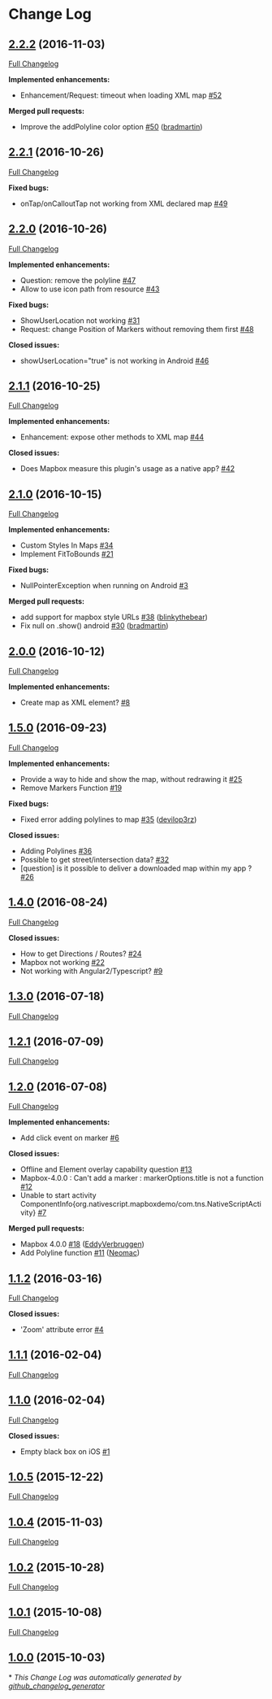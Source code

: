 # Change Log

## [2.2.2](https://github.com/EddyVerbruggen/nativescript-mapbox/tree/2.2.2) (2016-11-03)
[Full Changelog](https://github.com/EddyVerbruggen/nativescript-mapbox/compare/2.2.1...2.2.2)

**Implemented enhancements:**

- Enhancement/Request: timeout when loading XML map [\#52](https://github.com/EddyVerbruggen/nativescript-mapbox/issues/52)

**Merged pull requests:**

- Improve the addPolyline color option [\#50](https://github.com/EddyVerbruggen/nativescript-mapbox/pull/50) ([bradmartin](https://github.com/bradmartin))

## [2.2.1](https://github.com/EddyVerbruggen/nativescript-mapbox/tree/2.2.1) (2016-10-26)
[Full Changelog](https://github.com/EddyVerbruggen/nativescript-mapbox/compare/2.2.0...2.2.1)

**Fixed bugs:**

- onTap/onCalloutTap not working from XML declared map [\#49](https://github.com/EddyVerbruggen/nativescript-mapbox/issues/49)

## [2.2.0](https://github.com/EddyVerbruggen/nativescript-mapbox/tree/2.2.0) (2016-10-26)
[Full Changelog](https://github.com/EddyVerbruggen/nativescript-mapbox/compare/2.1.1...2.2.0)

**Implemented enhancements:**

- Question: remove the polyline [\#47](https://github.com/EddyVerbruggen/nativescript-mapbox/issues/47)
- Allow to use icon path from resource [\#43](https://github.com/EddyVerbruggen/nativescript-mapbox/issues/43)

**Fixed bugs:**

- ShowUserLocation not working [\#31](https://github.com/EddyVerbruggen/nativescript-mapbox/issues/31)
- Request: change Position of Markers without removing them first [\#48](https://github.com/EddyVerbruggen/nativescript-mapbox/issues/48)

**Closed issues:**

- showUserLocation="true" is not working in Android [\#46](https://github.com/EddyVerbruggen/nativescript-mapbox/issues/46)

## [2.1.1](https://github.com/EddyVerbruggen/nativescript-mapbox/tree/2.1.1) (2016-10-25)
[Full Changelog](https://github.com/EddyVerbruggen/nativescript-mapbox/compare/2.1.0...2.1.1)

**Implemented enhancements:**

- Enhancement: expose other methods to XML map [\#44](https://github.com/EddyVerbruggen/nativescript-mapbox/issues/44)

**Closed issues:**

- Does Mapbox measure this plugin's usage as a native app? [\#42](https://github.com/EddyVerbruggen/nativescript-mapbox/issues/42)

## [2.1.0](https://github.com/EddyVerbruggen/nativescript-mapbox/tree/2.1.0) (2016-10-15)
[Full Changelog](https://github.com/EddyVerbruggen/nativescript-mapbox/compare/2.0.0...2.1.0)

**Implemented enhancements:**

- Custom Styles In Maps [\#34](https://github.com/EddyVerbruggen/nativescript-mapbox/issues/34)
- Implement FitToBounds [\#21](https://github.com/EddyVerbruggen/nativescript-mapbox/issues/21)

**Fixed bugs:**

- NullPointerException when running on Android [\#3](https://github.com/EddyVerbruggen/nativescript-mapbox/issues/3)

**Merged pull requests:**

- add support for mapbox style URLs [\#38](https://github.com/EddyVerbruggen/nativescript-mapbox/pull/38) ([blinkythebear](https://github.com/blinkythebear))
- Fix null on .show\(\) android [\#30](https://github.com/EddyVerbruggen/nativescript-mapbox/pull/30) ([bradmartin](https://github.com/bradmartin))

## [2.0.0](https://github.com/EddyVerbruggen/nativescript-mapbox/tree/2.0.0) (2016-10-12)
[Full Changelog](https://github.com/EddyVerbruggen/nativescript-mapbox/compare/1.5.0...2.0.0)

**Implemented enhancements:**

- Create map as XML element? [\#8](https://github.com/EddyVerbruggen/nativescript-mapbox/issues/8)

## [1.5.0](https://github.com/EddyVerbruggen/nativescript-mapbox/tree/1.5.0) (2016-09-23)
[Full Changelog](https://github.com/EddyVerbruggen/nativescript-mapbox/compare/1.4.0...1.5.0)

**Implemented enhancements:**

- Provide a way to hide and show the map, without redrawing it [\#25](https://github.com/EddyVerbruggen/nativescript-mapbox/issues/25)
- Remove Markers Function [\#19](https://github.com/EddyVerbruggen/nativescript-mapbox/issues/19)

**Fixed bugs:**

- Fixed error adding polylines to map [\#35](https://github.com/EddyVerbruggen/nativescript-mapbox/pull/35) ([devilop3rz](https://github.com/devilop3rz))

**Closed issues:**

- Adding Polylines [\#36](https://github.com/EddyVerbruggen/nativescript-mapbox/issues/36)
- Possible to get street/intersection data? [\#32](https://github.com/EddyVerbruggen/nativescript-mapbox/issues/32)
- \[question\] is it possible to deliver a downloaded map within my app  ? [\#26](https://github.com/EddyVerbruggen/nativescript-mapbox/issues/26)

## [1.4.0](https://github.com/EddyVerbruggen/nativescript-mapbox/tree/1.4.0) (2016-08-24)
[Full Changelog](https://github.com/EddyVerbruggen/nativescript-mapbox/compare/1.3.0...1.4.0)

**Closed issues:**

- How to get Directions / Routes? [\#24](https://github.com/EddyVerbruggen/nativescript-mapbox/issues/24)
- Mapbox not working [\#22](https://github.com/EddyVerbruggen/nativescript-mapbox/issues/22)
- Not working with Angular2/Typescript? [\#9](https://github.com/EddyVerbruggen/nativescript-mapbox/issues/9)

## [1.3.0](https://github.com/EddyVerbruggen/nativescript-mapbox/tree/1.3.0) (2016-07-18)
[Full Changelog](https://github.com/EddyVerbruggen/nativescript-mapbox/compare/1.2.1...1.3.0)

## [1.2.1](https://github.com/EddyVerbruggen/nativescript-mapbox/tree/1.2.1) (2016-07-09)
[Full Changelog](https://github.com/EddyVerbruggen/nativescript-mapbox/compare/1.2.0...1.2.1)

## [1.2.0](https://github.com/EddyVerbruggen/nativescript-mapbox/tree/1.2.0) (2016-07-08)
[Full Changelog](https://github.com/EddyVerbruggen/nativescript-mapbox/compare/1.1.2...1.2.0)

**Implemented enhancements:**

- Add click event on marker [\#6](https://github.com/EddyVerbruggen/nativescript-mapbox/issues/6)

**Closed issues:**

- Offline and Element overlay capability question [\#13](https://github.com/EddyVerbruggen/nativescript-mapbox/issues/13)
- Mapbox-4.0.0 : Can't add a marker : markerOptions.title is not a function [\#12](https://github.com/EddyVerbruggen/nativescript-mapbox/issues/12)
- Unable to start activity ComponentInfo{org.nativescript.mapboxdemo/com.tns.NativeScriptActivity} [\#7](https://github.com/EddyVerbruggen/nativescript-mapbox/issues/7)

**Merged pull requests:**

- Mapbox 4.0.0 [\#18](https://github.com/EddyVerbruggen/nativescript-mapbox/pull/18) ([EddyVerbruggen](https://github.com/EddyVerbruggen))
- Add Polyline function [\#11](https://github.com/EddyVerbruggen/nativescript-mapbox/pull/11) ([Neomac](https://github.com/Neomac))

## [1.1.2](https://github.com/EddyVerbruggen/nativescript-mapbox/tree/1.1.2) (2016-03-16)
[Full Changelog](https://github.com/EddyVerbruggen/nativescript-mapbox/compare/1.1.1...1.1.2)

**Closed issues:**

- 'Zoom' attribute error [\#4](https://github.com/EddyVerbruggen/nativescript-mapbox/issues/4)

## [1.1.1](https://github.com/EddyVerbruggen/nativescript-mapbox/tree/1.1.1) (2016-02-04)
[Full Changelog](https://github.com/EddyVerbruggen/nativescript-mapbox/compare/1.1.0...1.1.1)

## [1.1.0](https://github.com/EddyVerbruggen/nativescript-mapbox/tree/1.1.0) (2016-02-04)
[Full Changelog](https://github.com/EddyVerbruggen/nativescript-mapbox/compare/1.0.5...1.1.0)

**Closed issues:**

- Empty black box on iOS [\#1](https://github.com/EddyVerbruggen/nativescript-mapbox/issues/1)

## [1.0.5](https://github.com/EddyVerbruggen/nativescript-mapbox/tree/1.0.5) (2015-12-22)
[Full Changelog](https://github.com/EddyVerbruggen/nativescript-mapbox/compare/1.0.4...1.0.5)

## [1.0.4](https://github.com/EddyVerbruggen/nativescript-mapbox/tree/1.0.4) (2015-11-03)
[Full Changelog](https://github.com/EddyVerbruggen/nativescript-mapbox/compare/1.0.2...1.0.4)

## [1.0.2](https://github.com/EddyVerbruggen/nativescript-mapbox/tree/1.0.2) (2015-10-28)
[Full Changelog](https://github.com/EddyVerbruggen/nativescript-mapbox/compare/1.0.1...1.0.2)

## [1.0.1](https://github.com/EddyVerbruggen/nativescript-mapbox/tree/1.0.1) (2015-10-08)
[Full Changelog](https://github.com/EddyVerbruggen/nativescript-mapbox/compare/1.0.0...1.0.1)

## [1.0.0](https://github.com/EddyVerbruggen/nativescript-mapbox/tree/1.0.0) (2015-10-03)


\* *This Change Log was automatically generated by [github_changelog_generator](https://github.com/skywinder/Github-Changelog-Generator)*